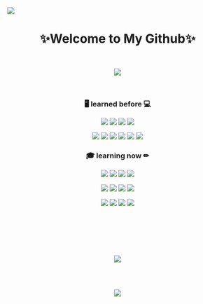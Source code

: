 <a href="https://www.naver.com/">
  <img src="https://capsule-render.vercel.app/api?type=waving&color=gradient&fontColor=FFFFFF&height=300&section=header&text=Dunde%20:%20web&fontSize=85&fontAlignY=40&rotate=7" />
</a>

<h1 align="center"> ✨Welcome to My Github✨ </h1>

<br>

<p align="center">
  <a href="https://hits.seeyoufarm.com">
    <img src="https://hits.seeyoufarm.com/api/count/incr/badge.svg?url=https%3A%2F%2Fgithub.com%2FDunde1&count_bg=%238FB0FF&title_bg=%23555555&icon=node-dot-js.svg&icon_color=%23FFBF00&title=%EB%B0%A9%EB%AC%B8%EC%9E%90+%EC%88%98&edge_flat=false"/>
  </a>
</p>

</br>

<h3 align="center">🖥 learned before 💻</h3>

<p align="center">
  <img src="https://img.shields.io/badge/Java-007396?style=plastic&logo=java&logoColor=white"/>
  <img src="https://img.shields.io/badge/Spring-6DB33F?style=plastic&logo=Spring&logoColor=white"/>
  <img src="https://img.shields.io/badge/Spring_Boot-6DB33F?style=plastic&logo=SpringBoot&logoColor=white"/>
  <img src="https://img.shields.io/badge/Python-3776AB?style=plastic&logo=Python&logoColor=white"/>
</p>
<p align="center">
  <img src="https://img.shields.io/badge/Hibernate-59666C?style=plastic&logo=Hibernate&logoColor=white"/>
  <img src="https://img.shields.io/badge/Oracle-F80000?style=plastic&logo=Oracle&logoColor=white"/>
  <img src="https://img.shields.io/badge/MariaDB-003545?style=plastic&logo=MariaDB&logoColor=white"/>
  <img src="https://img.shields.io/badge/Apache_Tomcat-F8DC75?style=plastic&logo=ApacheTomcat&logoColor=white"/>
  <img src="https://img.shields.io/badge/IntelliJ_IDEA-000000?style=plastic&logo=IntelliJIDEA&logoColor=white"/>
  <img src="https://img.shields.io/badge/Pug-A86454?style=plastic&logo=Pug&logoColor=white"/>
</p>

<h3 align="center">🎓 learning now ✏</h3>

<p align="center">
  <img src="https://img.shields.io/badge/Java_Script-F7DF1E?style=plastic&logo=javascript&logoColor=white"/>
  <img src="https://img.shields.io/badge/Node.js-339933?style=plastic&logo=Node.js&logoColor=white"/>
  <img src="https://img.shields.io/badge/HTML5-E34F26?style=plastic&logo=HTML5&logoColor=white"/>
  <img src="https://img.shields.io/badge/CSS3-1572B6?style=plastic&logo=CSS3&logoColor=white"/>
</p>
<p align="center">
  <img src="https://img.shields.io/badge/React-61DAFB?style=plastic&logo=React&logoColor=black"/>
  <img src="https://img.shields.io/badge/Create_React_App-09D3AC?style=plastic&logo=CreateReactApp&logoColor=white"/>
  <img src="https://img.shields.io/badge/React_Router-CA4245?style=plastic&logo=ReactRouter&logoColor=white"/>
  <img src="https://img.shields.io/badge/TypeScript-3178C6?style=plastic&logo=TypeScript&logoColor=white"/>
</p>
<p align="center"> 
  <img src="https://img.shields.io/badge/Git-F05032?style=plastic&logo=Git&logoColor=white"/>
  <img src="https://img.shields.io/badge/GitHub_Actions-2088FF?style=plastic&logo=GitHubActions&logoColor=white"/>
  <img src="https://img.shields.io/badge/Github-181717?style=plastic&logo=Github&logoColor=white"/>
  <img src="https://img.shields.io/badge/NGINX-009639?style=plastic&logo=NGINX&logoColor=white"/>
</p>

<br/><br/>

<!-- <p align="center">
  <img src="http://mazassumnida.wtf/api/v2/generate_badge?boj=chldlsrb1000" width="300"/>
</p> -->

<br/><br/>

<p align="center">
  <img src="https://github-readme-stats.vercel.app/api?username=Dunde1&show_icons=true&theme=tokyonight"/>
</p>

<br/><br/>

<p align="center">
  <img src="https://github-readme-stats.vercel.app/api/top-langs/?username=Dunde1&layout=compact"/>
</p>
